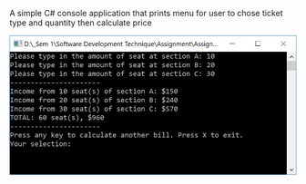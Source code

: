 A simple C# console application that prints menu for user to chose ticket type and quantity then calculate price 

![1](1.PNG)
